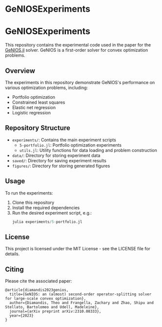 # GeNIOSExperiments

# GeNIOSExperiments

This repository contains the experimental code used in the paper for the [GeNIOS.jl](https://github.com/tjdiamandis/GeNIOS.jl) solver. GeNIOS is a first-order solver for convex optimization problems.

## Overview

The experiments in this repository demonstrate GeNIOS's performance on various optimization problems, including:

- Portfolio optimization
- Constrained least squares
- Elastic net regression
- Logistic regression

## Repository Structure

- `experiments/`: Contains the main experiment scripts
  - `5-portfolio.jl`: Portfolio optimization experiments
  - `utils.jl`: Utility functions for data loading and problem construction
- `data/`: Directory for storing experiment data
- `saved/`: Directory for saving experiment results
- `figures/`: Directory for storing generated figures

## Usage

To run the experiments:

1. Clone this repository
2. Install the required dependencies
3. Run the desired experiment script, e.g.:
   ```julia
   julia experiments/5-portfolio.jl
   ```

## License

This project is licensed under the MIT License - see the LICENSE file for details.

## Citing
Please cite the associated paper:
```
@article{diamandis2023genios,
  title={GeNIOS: an (almost) second-order operator-splitting solver for large-scale convex optimization},
  author={Diamandis, Theo and Frangella, Zachary and Zhao, Shipu and Stellato, Bartolomeo and Udell, Madeleine},
  journal={arXiv preprint arXiv:2310.08333},
  year={2023}
}
```
